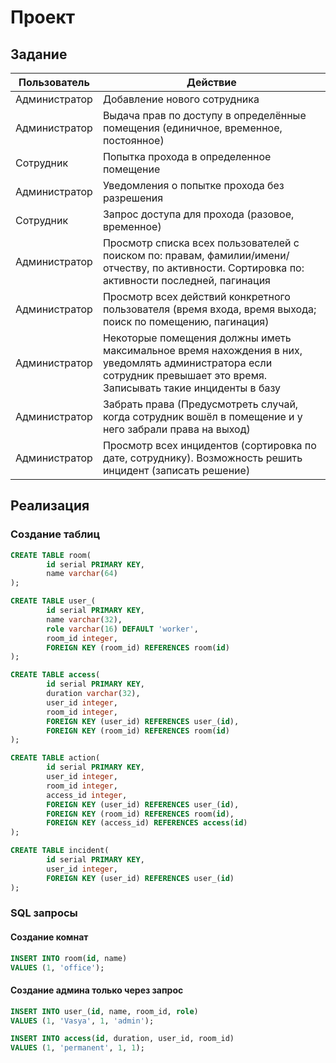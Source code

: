 # Проект

## Задание

| Пользователь | Действие |
| --- | --- |
|Администратор | Добавление нового сотрудника |
| Администратор | Выдача прав по доступу в определённые помещения (единичное, временное, постоянное) |
| Сотрудник | Попытка прохода в определенное помещение |
| Администратор | Уведомления о попытке прохода без разрешения |
| Сотрудник | Запрос доступа для прохода (разовое, временное) |
| Администратор | Просмотр списка всех пользователей с поиском по: правам, фамилии/имени/отчеству, по активности. Сортировка по: активности последней, пагинация |
| Администратор | Просмотр всех действий конкретного пользователя (время входа, время выхода; поиск по помещению, пагинация) |
| Администратор | Некоторые помещения должны иметь максимальное время нахождения в них, уведомлять администратора если сотрудник превышает это время. Записывать такие инциденты в базу |
| Администратор | Забрать права (Предусмотреть случай, когда сотрудник вошёл в помещение и у него забрали права на выход) |
| Администратор | Просмотр всех инцидентов (сортировка по дате, сотруднику). Возможность решить инцидент (записать решение) |

## Реализация

### Создание таблиц
```SQL
CREATE TABLE room(
        id serial PRIMARY KEY,
        name varchar(64)
);

CREATE TABLE user_(
        id serial PRIMARY KEY,
        name varchar(32),
        role varchar(16) DEFAULT 'worker',
        room_id integer,
        FOREIGN KEY (room_id) REFERENCES room(id)
);

CREATE TABLE access(
        id serial PRIMARY KEY,
        duration varchar(32),
        user_id integer,
        room_id integer,
        FOREIGN KEY (user_id) REFERENCES user_(id),
        FOREIGN KEY (room_id) REFERENCES room(id)
);

CREATE TABLE action(
        id serial PRIMARY KEY,
        user_id integer,
        room_id integer,
        access_id integer,
        FOREIGN KEY (user_id) REFERENCES user_(id),
        FOREIGN KEY (room_id) REFERENCES room(id),
        FOREIGN KEY (access_id) REFERENCES access(id)
);

CREATE TABLE incident(
        id serial PRIMARY KEY,
        user_id integer,
        FOREIGN KEY (user_id) REFERENCES user_(id)
);
```
### SQL запросы

#### Создание комнат

```SQL
INSERT INTO room(id, name)
VALUES (1, 'office');
```

#### Создание админа только через запрос

```SQL
INSERT INTO user_(id, name, room_id, role)
VALUES (1, 'Vasya', 1, 'admin');

INSERT INTO access(id, duration, user_id, room_id)
VALUES (1, 'permanent', 1, 1);
```

```SQL


```
